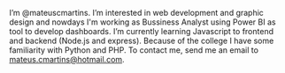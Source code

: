 I’m @mateuscmartins.
I’m interested in web development and graphic design and nowdays I'm working as Bussiness Analyst using Power BI as tool to develop dashboards.
I’m currently learning Javascript to frontend and backend (Node.js and express).
Because of the college I have some familiarity with Python and PHP.
To contact me, send me an email to mateus.cmartins@hotmail.com.

<!---
mateuscmartins/mateuscmartins is a ✨ special ✨ repository because its `README.md` (this file) appears on your GitHub profile.
You can click the Preview link to take a look at your changes.
--->

